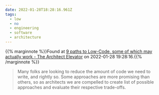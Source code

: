 ```yaml
---
date: 2022-01-28T18:28:16.961Z
tags:
  - low
  - no
  - engineering
  - software
  - architecture
---
```

{{% marginnote %}}Found at [9 paths to Low-Code, some of which may actually work - The Architect Elevator](https://architectelevator.com/architecture/low-code-no-code/) on 2022-01-28 19:28:16.{{% /marginnote %}}

> Many folks are looking to reduce the amount of code we need to write, and rightly so. Some approaches are more promising than others, so as architects we are compelled to create list of possible approaches and evaluate their respective trade-offs.

